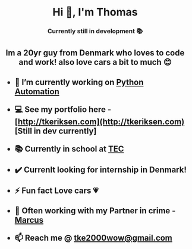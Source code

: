<h1 align="center">Hi 👋, I'm Thomas</h1>
<h3 align="center">Currently still in development 📚</h3>

<h2 align="center"> Im a 20yr guy from Denmark who loves to code and work! also love cars a bit to much 😊 <h2/>

- 🔭 I’m currently working on [Python Automation](https://github.com/puff1g/PythonProjects)

- 💻 See my portfolio here - [http://tkeriksen.com](http://tkeriksen.com) [Still in dev currently]

- 📚 Currently in school at [TEC](https://www.tec.dk)

- ✔️ Currenlt looking for internship in Denmark!

- ⚡ Fun fact **Love cars 💗**

- 🤝 Often working with my Partner in crime - [Marcus](https://github.com/marcusmaczewski)

- 📫 Reach me @ **tke2000wow@gmail.com**
